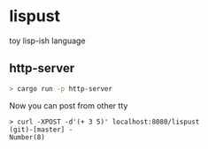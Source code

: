# lispust

toy lisp-ish language

## http-server

```sh
> cargo run -p http-server
```

Now you can post from other tty
```
> curl -XPOST -d'(+ 3 5)' localhost:8080/lispust                        (git)-[master] -
Number(8)
```
